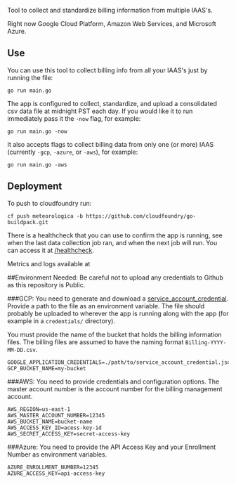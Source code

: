 Tool to collect and standardize billing information from multiple IAAS's.

Right now Google Cloud Platform, Amazon Web Services, and Microsoft Azure.

## Use
You can use this tool to collect billing info from all your IAAS's just by running the file:
```
go run main.go
```

The app is configured to collect, standardize, and upload a consolidated csv data file at midnight PST each day. If you would like it to run immediately pass it the `-now` flag, for example:
```
go run main.go -now
```

It also accepts flags to collect billing data from only one (or more) IAAS (currently `-gcp`, `-azure`, or `-aws`), for example:
```
go run main.go -aws
```

## Deployment

To push to cloudfoundry run:
```
cf push meteorologica -b https://github.com/cloudfoundry/go-buildpack.git
```

There is a healthcheck that you can use to confirm the app is running, see when the last data collection job ran, and when the next job will run. You can access it at [/healthcheck](http://meteorologica.cfapps.io/healthcheck).

Metrics and logs available at [](https://metrics.run.pivotal.io)

##Environment Needed:
Be careful not to upload any credentials to Github as this repository is Public.

###GCP:
You need to generate and download a
[service_account_credential](https://cloud.google.com/storage/docs/authentication#service_accounts).
Provide a path to the file as an environment variable. The file should probably be uploaded to wherever the app is running along with the app (for example in a `credentials/` directory).

You must provide the name of the bucket that holds the billing information files. The billing files are assumed to have the naming format `Billing-YYYY-MM-DD.csv`.

```
GOOGLE_APPLICATION_CREDENTIALS=./path/to/service_account_credential.json
GCP_BUCKET_NAME=my-bucket
```

###AWS:
You need to provide credentials and configuration options. The master account number is the account number for the billing management account.

```
AWS_REGION=us-east-1
AWS_MASTER_ACCOUNT_NUMBER=12345
AWS_BUCKET_NAME=bucket-name
AWS_ACCESS_KEY_ID=acess-key-id
AWS_SECRET_ACCESS_KEY=secret-access-key
```


###Azure:
You need to provide the API Access Key and your Enrollment Number as environment variables.

```
AZURE_ENROLLMENT_NUMBER=12345
AZURE_ACCESS_KEY=api-access-key
```

